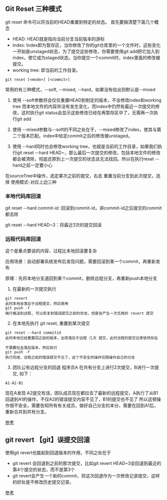 ## Git Reset 三种模式
git reset 命令可以将当前的HEAD重置到特定的状态。
首先要搞清楚下面几个概念

- HEAD: HEAD就是指向当前分支当前版本的游标
- Index: Index即为暂存区，当你修改了你的git仓库里的一个文件时，这些变化一开始是unstaged状态，为了提交这些修改，你需要使用git add把它加入到index，使它成为staged状态。当你提交一个commit时，index里面的修改被提交。
- working tree: 即当前的工作目录。

```
git reset [<mode>] [<commit>]
```
  
常用的有三种模式，--soft, --mixed, --hard，如果没有给出<mode>则默认是--mixed
  
1. 使用 --soft参数将会仅仅重置HEAD到制定的版本，不会修改index和working tree
而本地文件的内容并没有发生变化，而index中仍然有最近一次提交的修改，这时执行git status会显示这些修改已经在再暂存区中了，无需再一次执行git add

2. 使用 --mixed参数与--soft的不同之处在于，--mixed修改了index，使其与第二个版本匹配。index中给定commit之后的修改被unstaged。

3. 使用 --hard同时也会修改working tree，也就是当前的工作目录，如果我们执行git reset --hard HEAD~，那么最后一次提交的修改，包括本地文件的修改都会被清除，彻底还原到上一次提交的状态且无法找回。所以在执行reset --hard之前一定要小心

在sourceTree中操作，选定某次之前的提交，右击 重置当前分支到此次提交，选择 使用模式-对应上边三种

### 本地代码库回滚

git reset --hard commit-id :回滚到commit-id，讲commit-id之后提交的commit都去除

git reset --hard HEAD~3：将最近3次的提交回滚

### 远程代码库回滚

这个是重点要说的内容，过程比本地回滚要复杂

应用场景：自动部署系统发布后发现问题，需要回滚到某一个commit，再重新发布

原理：先将本地分支退回到某个commit，删除远程分支，再重新push本地分支

1. 在最新的一次提交执行
```
git revert
此时本地会落后于远程提交，然后使用
git push -f
强行推送到远程, 可以恢复到错误提交之前的状态，但是会产生一次无用的 revert 提交
```
2. 在本地先执行 git reset, 重置到某次提交
```
git reset --hard commitid
此时本地已经重置回之前的版本，出现落后于远程 几次 提交，此时远程的提交记录依然存在

不需要拉去落后版本，然后执行
git push -f
执行完成，远程之前的错误提交不见了，这个不安全的操作仅限操作自己的分支
```
3. 团队公有远程分支的回退
程序员A 在共有分支上进行2次提交，B进行一次提交, 如下：
```
A1-A2-B1
```
现在A发现 A2提交有误，团队成员现在都拉去了最新的远程提交，A执行了从B1回退到A1的操作，不仅A2的错误提交内容不见了，B1的提交也不见了
所以这顿操作很不安全，需要告知所有有关成员，做好自己分支的本分，需要在回到A1后，重新合并到共有分支。

[参考](https://www.cnblogs.com/Super-scarlett/p/8183348.html)

## git revert 【git】误提交回滚
使用git revert也能起到回退版本的作用，不同之处在于
- git revert <commit>会回退到<commit>之前的那次提交，比如git revert HEAD~3会回退到最近的第4个提交的状态，而不是第3个
- git revert会产生一个新的commit，将这次回退作为一次修改记录提交，这样的好处是不修改历史提交记录。

[参考](https://blog.csdn.net/bingleihenshang/article/details/80619004)

